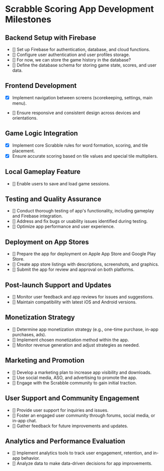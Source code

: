 # Scrabble Scoring App Development Milestones

## Backend Setup with Firebase
- [] Set up Firebase for authentication, database, and cloud functions.
- [] Configure user authentication and user profiles storage.
- [] For now, we can store the game history in the database?
- [] Define the database schema for storing game state, scores, and user data.


## Frontend Development
- [x] Implement navigation between screens (scorekeeping, settings, main menu).
- [] Ensure responsive and consistent design across devices and orientations.

## Game Logic Integration
- [x] Implement core Scrabble rules for word formation, scoring, and tile placement.
- [x] Ensure accurate scoring based on tile values and special tile multipliers.

## Local Gameplay Feature
- [] Enable users to save and load game sessions.

## Testing and Quality Assurance
- [] Conduct thorough testing of app's functionality, including gameplay and Firebase integration.
- [] Address and fix bugs or usability issues identified during testing.
- [] Optimize app performance and user experience.

## Deployment on App Stores
- [] Prepare the app for deployment on Apple App Store and Google Play Store.
- [] Create app store listings with descriptions, screenshots, and graphics.
- [] Submit the app for review and approval on both platforms.

## Post-launch Support and Updates
- [] Monitor user feedback and app reviews for issues and suggestions.
- [] Maintain compatibility with latest iOS and Android versions.

## Monetization Strategy
- [] Determine app monetization strategy (e.g., one-time purchase, in-app purchases, ads).
- [] Implement chosen monetization method within the app.
- [] Monitor revenue generation and adjust strategies as needed.

## Marketing and Promotion
- [] Develop a marketing plan to increase app visibility and downloads.
- [] Use social media, ASO, and advertising to promote the app.
- [] Engage with the Scrabble community to gain initial traction.

## User Support and Community Engagement
- [] Provide user support for inquiries and issues.
- [] Foster an engaged user community through forums, social media, or in-app chat.
- [] Gather feedback for future improvements and updates.

## Analytics and Performance Evaluation
- [] Implement analytics tools to track user engagement, retention, and in-app behavior.
- [] Analyze data to make data-driven decisions for app improvements.
